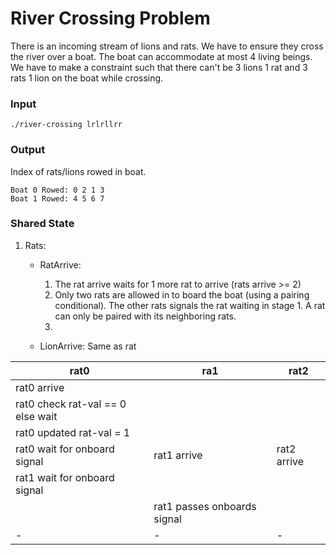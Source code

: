 # River Crossing Problem

There is an incoming stream of lions and rats. We have to ensure they cross the river over a boat. The boat can accommodate at most 4 living beings. We have to make a constraint such that there can't be 3 lions 1 rat and 3 rats 1 lion on the boat while crossing.

### Input
```
./river-crossing lrlrllrr
```

<!-- 
`rats.txt`:
First line:
number of rats incoming

Second Line Numbers in ascending order denoting time when a rat enters
1 2 5 7
4

`lions.txt`:

First line:
number of lions incoming

Second Line Numbers in ascending order denoting time when a lion enters
2 3 4 6
4
-->
### Output
Index of rats/lions rowed in boat.
```
Boat 0 Rowed: 0 2 1 3
Boat 1 Rowed: 4 5 6 7
```

### Shared State
1. Rats:
    - RatArrive:
        1. The rat arrive waits for 1 more rat to arrive (rats arrive >= 2)
        1. Only two rats are allowed in to board the boat (using a pairing conditional). The other rats signals the rat waiting in stage 1. A rat can only be paired with its neighboring rats.
        1. 

    - LionArrive: Same as rat

|rat0|ra1|rat2|
|-|-|-|
|rat0 arrive  || |
|rat0 check rat-val == 0 else wait|||
|rat0 updated rat-val = 1|||
|rat0 wait for onboard signal |rat1 arrive |rat2 arrive|
|rat1 wait for onboard signal|||
| |rat1 passes onboards signal||
|-|-|-|
